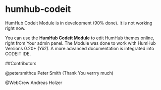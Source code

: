 humhub-codeit
=============

HumHub Codeit Module is in development (90% done). It is not working right now.

You can use the **HumHub Codeit Module** to edit HumHub themes online, right from Your admin panel.
The Module was done to work with HumHub Versions 0.20+ (Yii2).
A more advanced documentation is integrated into CODEIT IDE.

##Contributors

@petersmithcu Peter Smith (Thank You verrry much)

@WebCrew Andreas Holzer
